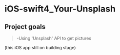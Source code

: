 # iOS-swift4_Your-Unsplash

## Project goals

>  -Using 'Unsplash' API to get pictures 

(this iOS app still on building stage)
